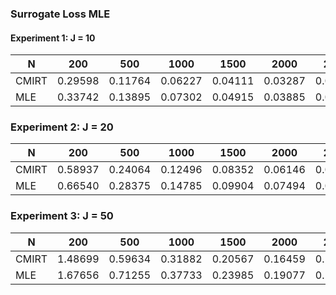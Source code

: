 ### Surrogate Loss MLE

#### Experiment 1: J = 10

| N     | 200     | 500     | 1000    | 1500    | 2000    | 2500    | 3000    |
| ----- | ------- | ------- | ------- | ------- | ------- | ------- | ------- |
| CMIRT | 0.29598 | 0.11764 | 0.06227 | 0.04111 | 0.03287 | 0.02444 | 0.01981 |
| MLE   | 0.33742 | 0.13895 | 0.07302 | 0.04915 | 0.03885 | 0.03029 | 0.02555 |

### Experiment 2: J = 20

| N     | 200     | 500     | 1000    | 1500    | 2000    | 2500    | 3000    |
| ----- | ------- | ------- | ------- | ------- | ------- | ------- | ------- |
| CMIRT | 0.58937 | 0.24064 | 0.12496 | 0.08352 | 0.06146 | 0.05049 | 0.0381  |
| MLE   | 0.66540 | 0.28375 | 0.14785 | 0.09904 | 0.07494 | 0.06128 | 0.04892 |

### Experiment 3: J = 50

| N     | 200     | 500     | 1000    | 1500    | 2000    | 2500    | 3000    |
| ----- | ------- | ------- | ------- | ------- | ------- | ------- | ------- |
| CMIRT | 1.48699 | 0.59634 | 0.31882 | 0.20567 | 0.16459 | 0.12434 | 0.09603 |
| MLE   | 1.67656 | 0.71255 | 0.37733 | 0.23985 | 0.19077 | 0.14916 | 0.12225 |

